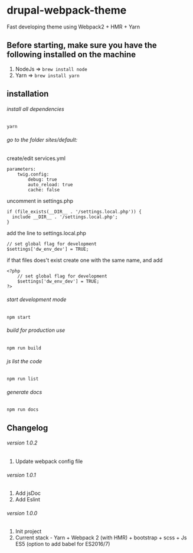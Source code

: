 # drupal-webpack-theme

Fast developing theme using Webpack2 + HMR + Yarn

## Before starting, make sure you have the following installed on the machine
1. NodeJs =>  ``` brew install node ```
2. Yarn =>  ``` brew install yarn ```

## installation 
###### install all dependencies 
``` yarn ```

###### go to the folder sites/default:

create/edit services.yml 
```
parameters:
    twig.config:
        debug: true
        auto_reload: true
        cache: false
```
uncomment in settings.php
```
if (file_exists(__DIR__ . '/settings.local.php')) {
  include __DIR__ . '/settings.local.php';
}
```

add the line to settings.local.php
```
// set global flag for development
$settings['dw_env_dev'] = TRUE;
```

if that files does't exist create one with the same name, and add 
```
<?php
    // set global flag for development
    $settings['dw_env_dev'] = TRUE;
?>
```


###### start development mode
``` npm start ```

###### build for production use
``` npm run build ```

###### js list the code
``` npm run list ```

###### generate docs
``` npm run docs ```


## Changelog
###### version 1.0.2
  1. Update webpack config file
  
  
###### version 1.0.1
  1. Add jsDoc
  2. Add Eslint

  
###### version 1.0.0
  1. Init project
  2. Current stack - Yarn + Webpack 2 (with HMR) + bootstrap + scss + Js ES5 (option to add babel for ES2016/7)